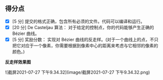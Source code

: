 ## 得分点

- [x] [5 分] 提交的格式正确，包含所有必须的文件。代码可以编译和运行。
- [x] [20 分] De Casteljau 算法： 对于给定的控制点，你的代码能够产生正确的 Bézier 曲线。
- [x]  [5 分] 奖励分数： 实现对 Bézier 曲线的反走样。(对于一个曲线上的点，不只把它对应于一个像素，你需要根据到像素中心的距离来考虑与它相邻的像素的颜色。)

**反走样效果图**

![截屏2021-07-27 下午9.34.32](image/截屏2021-07-27 下午9.34.32.png)